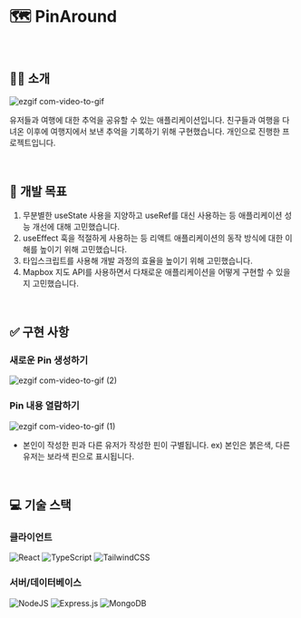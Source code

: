 # 🗺 PinAround

<br/>

## 💁🏻 소개

![ezgif com-video-to-gif](https://user-images.githubusercontent.com/108685090/236779380-1006f7e4-0bc1-4948-baa2-2cdd8f540647.gif)

유저들과 여행에 대한 추억을 공유할 수 있는 애플리케이션입니다.
친구들과 여행을 다녀온 이후에 여행지에서 보낸 추억을 기록하기 위해 구현했습니다.
개인으로 진행한 프로젝트입니다.

<br/>

## 🚀 개발 목표

1. 무분별한 useState 사용을 지양하고 useRef를 대신 사용하는 등 애플리케이션 성능 개선에 대해 고민했습니다.
2. useEffect 훅을 적절하게 사용하는 등 리액트 애플리케이션의 동작 방식에 대한 이해를 높이기 위해 고민했습니다.
3. 타입스크립트를 사용해 개발 과정의 효율을 높이기 위해 고민했습니다.
4. Mapbox 지도 API를 사용하면서 다채로운 애플리케이션을 어떻게 구현할 수 있을지 고민했습니다.

<br/>

## ✅ 구현 사항

### 새로운 Pin 생성하기

![ezgif com-video-to-gif (2)](https://user-images.githubusercontent.com/108685090/236784800-c37e3b57-cfa6-432b-a882-19b9839cc7e6.gif)

### Pin 내용 열람하기

![ezgif com-video-to-gif (1)](https://user-images.githubusercontent.com/108685090/236784668-5b03ccf5-006d-48ff-a219-5e86ac8df823.gif)

- 본인이 작성한 핀과 다른 유저가 작성한 핀이 구별됩니다.
  ex) 본인은 붉은색, 다른 유저는 보라색 핀으로 표시됩니다.

<br/>

## 💻 기술 스택

### 클라이언트

![React](https://img.shields.io/badge/react-%2320232a.svg?style=for-the-badge&logo=react&logoColor=%2361DAFB) ![TypeScript](https://img.shields.io/badge/typescript-%23007ACC.svg?style=for-the-badge&logo=typescript&logoColor=white) ![TailwindCSS](https://img.shields.io/badge/tailwindcss-%2338B2AC.svg?style=for-the-badge&logo=tailwind-css&logoColor=white)

### 서버/데이터베이스

![NodeJS](https://img.shields.io/badge/node.js-6DA55F?style=for-the-badge&logo=node.js&logoColor=white) ![Express.js](https://img.shields.io/badge/express.js-%23404d59.svg?style=for-the-badge&logo=express&logoColor=%2361DAFB) ![MongoDB](https://img.shields.io/badge/MongoDB-%234ea94b.svg?style=for-the-badge&logo=mongodb&logoColor=white)

